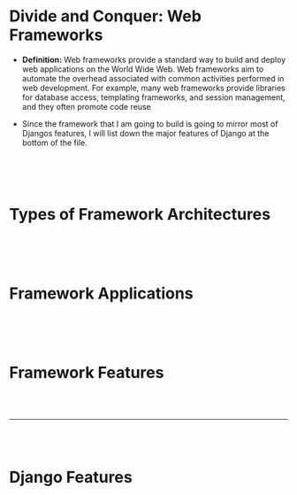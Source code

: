 # Divide and Conquer: Web Frameworks

- **Definition:** Web frameworks provide a standard way to build and deploy web applications on the World Wide Web. Web frameworks aim to automate the overhead associated with common activities performed in web development. For example, many web frameworks provide libraries for database access, templating frameworks, and session management, and they often promote code reuse

- Since the framework that I am going to build is going to mirror most of Djangos features, I will list down the major features of Django at the bottom of the file.

<br>
<br>
<br>

# Types of Framework Architectures



<br>
<br>
<br>

# Framework Applications


<br>
<br>
<br>

# Framework Features

<br>
<br>

---

<br>
<br>

# Django Features

